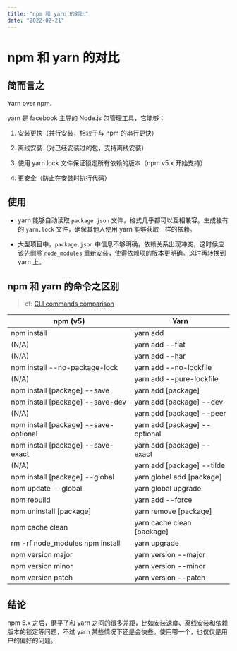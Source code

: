 ```yaml
---
title: "npm 和 yarn 的对比"
date: "2022-02-21"
---
```


# npm 和 yarn 的对比

## 简而言之

Yarn over npm.

yarn 是 facebook 主导的 Node.js 包管理工具，它能够：

1. 安装更快（并行安装，相较于与 npm 的串行更快）

2. 离线安装（对已经安装过的包，支持离线安装）

3. 使用 yarn.lock 文件保证锁定所有依赖的版本（npm v5.x 开始支持）

4. 更安全（防止在安装时执行代码）

## 使用

- yarn 能够自动读取 `package.json` 文件，格式几乎都可以互相兼容。生成独有的 `yarn.lock` 文件，确保其他人使用 yarn 能够获取一样的依赖。

- 大型项目中，`package.json` 中信息不够明确，依赖关系出现冲突，这时候应该先删除 `node_modules` 重新安装，使得依赖项的版本更明确。这时再转换到 yarn 上。 

## npm 和 yarn 的命令之区别

> cf: [CLI commands comparison](https://classic.yarnpkg.com/en/docs/migrating-from-npm#toc-cli-commands-comparison)

| **npm (v5)**                          | **Yarn**                      |
|---------------------------------------|-------------------------------|
| npm install                           | yarn add                      |
| (N/A)                                 | yarn add --flat               |
| (N/A)                                 | yarn add --har                |
| npm install --no-package-lock         | yarn add --no-lockfile        |
| (N/A)                                 | yarn add --pure-lockfile      |
| npm install [package] --save          | yarn add [package]            |
| npm install [package] --save-dev      | yarn add [package] --dev      |
| (N/A)                                 | yarn add [package] --peer     |
| npm install [package] --save-optional | yarn add [package] --optional |
| npm install [package] --save-exact    | yarn add [package] --exact    |
| (N/A)                                 | yarn add [package] --tilde    |
| npm install [package] --global        | yarn global add [package]     |
| npm update --global                   | yarn global upgrade           |
| npm rebuild                           | yarn add --force              |
| npm uninstall [package]               | yarn remove [package]         |
| npm cache clean                       | yarn cache clean [package]    |
| rm -rf node_modules  npm install      | yarn upgrade                  |
| npm version major                     | yarn version --major          |
| npm version minor                     | yarn version --minor          |
| npm version patch                     | yarn version --patch          |

## 结论

npm 5.x 之后，磨平了和 yarn 之间的很多差距，比如安装速度、离线安装和依赖版本的锁定等问题，不过 yarn 某些情况下还是会快些。使用哪一个，也仅仅是用户的偏好的问题。
